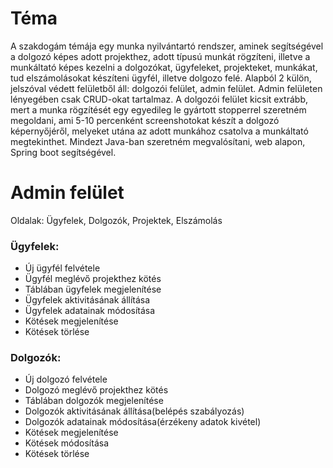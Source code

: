 <h1>Téma</h1>

A szakdogám témája egy munka nyilvántartó rendszer, aminek segítségével a dolgozó képes adott projekthez, adott típusú munkát rögzíteni, illetve a munkáltató képes kezelni a dolgozókat, ügyfeleket, projekteket, munkákat, tud elszámolásokat készíteni ügyfél, illetve dolgozo felé. Alapból 2 külön, jelszóval védett felületből áll: dolgozói felület, admin felület. Admin felületen lényegében csak CRUD-okat tartalmaz. A dolgozói felület kicsit extrább, mert a munka rögzítését egy egyedileg le gyártott stopperrel szeretném megoldani, ami 5-10 percenként screenshotokat készít a dolgozó képernyőjéről, melyeket utána az adott munkához csatolva a munkáltató megtekinthet.
Mindezt Java-ban szeretném megvalósítani, web alapon, Spring boot segítségével. 

<h1>Admin felület</h1>
Oldalak: Ügyfelek, Dolgozók, Projektek, Elszámolás

<h3>Ügyfelek:</h3>
  <ul>
    <li>Új ügyfél felvétele</li>
    <li>Ügyfél meglévő projekthez kötés</li>
    <li>Táblában ügyfelek megjelenítése</li>
    <li>Ügyfelek aktivitásának állítása</li>
    <li>Ügyfelek adatainak módosítása</li>
    <li>Kötések megjelenítése</li>
    <li>Kötések törlése</li>
  </ul>
<h3>Dolgozók:</h3>
  <ul>
    <li>Új dolgozó felvétele</li>
    <li>Dolgozó meglévő projekthez kötés</li>
    <li>Táblában dolgozók megjelenítése</li>
    <li>Dolgozók aktivitásának állítása(belépés szabályozás)</li>
    <li>Dolgozók adatainak módosítása(érzékeny adatok kivétel)</li>
    <li>Kötések megjelenítése</li>
    <li>Kötések módosítása</li>
    <li>Kötések törlése</li>
  </ul>
